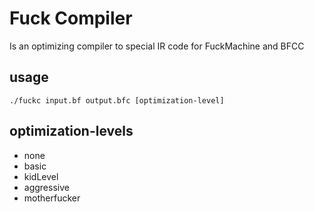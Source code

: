 Fuck Compiler
=============
Is an optimizing compiler to special IR code for FuckMachine and BFCC

usage
-----
```
./fuckc input.bf output.bfc [optimization-level]
```

optimization-levels
-------------------
* none
* basic
* kidLevel
* aggressive
* motherfucker
